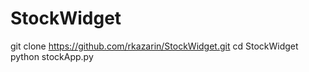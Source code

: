 StockWidget
===========

git clone https://github.com/rkazarin/StockWidget.git
cd StockWidget
python stockApp.py
